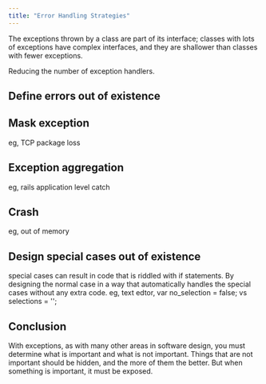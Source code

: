 ```yaml
---
title: "Error Handling Strategies"
---
```


The exceptions thrown by a class are part of its interface; classes with lots of exceptions have complex interfaces, and they are shallower than classes with fewer exceptions.

Reducing the number of exception handlers.

## Define errors out of existence

## Mask exception
eg, TCP package loss

## Exception aggregation 
eg, rails application level catch

## Crash
eg, out of memory

## Design special cases out of existence
special cases can result in code that is riddled with if statements.
By designing the normal case in a way that automatically handles the special cases without any extra code.
eg, text edtor, var no_selection = false; vs selections = '';

## Conclusion
With exceptions, as with many other areas in software design, you must determine what is
important and what is not important. Things that are not important should be hidden, and the
more of them the better. But when something is important, it must be exposed. 
